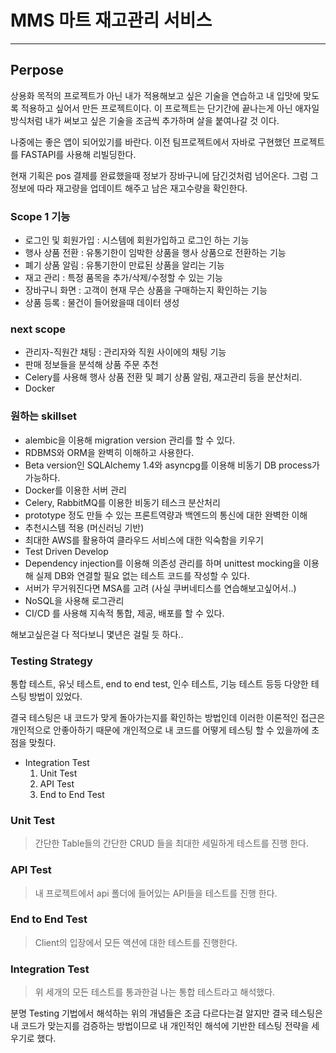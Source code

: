 
# MMS 마트 재고관리 서비스

-----

## **Perpose**
 상용화 목적의 프로젝트가 아닌 내가 적용해보고 싶은 기술을 연습하고 내 입맛에 맞도록 적용하고 싶어서 만든 프로젝트이다.
 이 프로젝트는 단기간에 끝나는게 아닌 애자일방식처럼 내가 써보고 싶은 기술을 조금씩 추가하며 살을 붙여나갈 것 이다.
 

나중에는 좋은 앱이 되어있기를 바란다. 이전 팀프로젝트에서 자바로 구현했던 프로젝트를 FASTAPI를 사용해 리빌딩한다.

현재 기획은 pos 결제를 완료했을때 정보가 장바구니에 담긴것처럼 넘어온다.
그럼 그 정보에 따라 재고량을 업데이트 해주고 남은 재고수량을 확인한다. 

### Scope 1 **기능** 

- 로그인 및 회원가입 : 시스템에 회원가입하고 로그인 하는 기능
- 행사 상품 전환 : 유통기한이 임박한 상품을 행사 상품으로 전환하는 기능
- 폐기 상품 알림 : 유통기한이 만료된 상품을 알리는 기능
- 재고 관리 : 특정 품목을 추가/삭제/수정할 수 있는 기능
- 장바구니 화면 : 고객이 현재 무슨 상품을 구매하는지 확인하는 기능
- 상품 등록  : 물건이 들어왔을때 데이터 생성


### next scope

- 관리자-직원간 채팅 : 관리자와 직원 사이에의 채팅 기능
- 판매 정보들을 분석해 상품 주문 추천
- Celery를 사용해 행사 상품 전환 및 폐기 상품 알림, 재고관리 등을 분산처리.
- Docker

### 원하는 skillset

- alembic을 이용해 migration version 관리를 할 수 있다.
- RDBMS와 ORM을 완벽히 이해하고 사용한다.
- Beta version인 SQLAlchemy 1.4와 asyncpg를 이용해 비동기 DB process가 가능하다.
- Docker를 이용한 서버 관리
- Celery, RabbitMQ를 이용한 비동기 테스크 분산처리
- prototype 정도 만들 수 있는 프론트역량과 백엔드의 통신에 대한 완벽한 이해
- 추천시스템 적용 (머신러닝 기반)
- 최대한 AWS를 활용하여 클라우드 서비스에 대한 익숙함을 키우기
- Test Driven Develop
- Dependency injection를 이용해 의존성 관리를 하며 unittest mocking을 이용해 실제 DB와 연결할 필요 없는 테스트 코드를 작성할 수 있다. 
- 서버가 무거워진다면 MSA를 고려 (사실 쿠버네티스를 연습해보고싶어서..)
- NoSQL을 사용해 로그관리
- CI/CD 를 사용해 지속적 통합, 제공, 배포를 할 수 있다.

해보고싶은걸 다 적다보니 몇년은 걸릴 듯 하다..


### Testing Strategy

통합 테스트, 유닛 테스트, end to end test, 인수 테스트, 기능 테스트 등등 다양한 테스팅 방법이 있었다.

결국 테스팅은 내 코드가 맞게 돌아가는지를 확인하는 방법인데 이러한 이론적인 접근은 개인적으로 안좋아하기 때문에 개인적으로 내 코드를 어떻게 테스팅 할 수 있을까에 초점을 맞췄다.

* Integration Test
  1. Unit Test
  2. API Test
  3. End to End Test

### Unit Test
> 간단한 Table들의 간단한 CRUD 들을 최대한 세밀하게 테스트를 진행 한다.


### API Test
> 내 프로젝트에서 api 폴더에 들어있는 API들을 테스트를 진행 한다.

### End to End Test
> Client의 입장에서 모든 액션에 대한 테스트를 진행한다.


### Integration Test
> 위 세개의 모든 테스트를 통과한걸 나는 통합 테스트라고 해석했다.


분명 Testing 기법에서 해석하는 위의 개념들은 조금 다르다는걸 알지만 결국 테스팅은 내 코드가 맞는지를 검증하는 방법이므로
내 개인적인 해석에 기반한 테스팅 전략을 세우기로 했다.